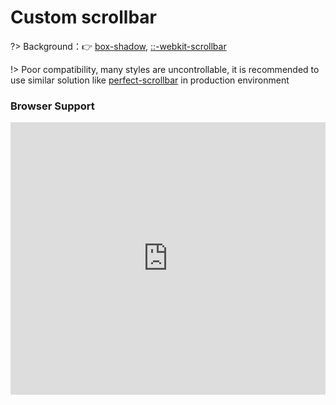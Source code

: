 
# Custom scrollbar

?> Background：:point_right: [box-shadow](https://developer.mozilla.org/zh-CN/docs/Web/CSS/box-shadow), [::-webkit-scrollbar](https://developer.mozilla.org/en-US/docs/Web/CSS/::-webkit-scrollbar)

<vuep template="#scrollbar"></vuep>

<script v-pre type="text/x-template" id="scrollbar">
<style>
  main{
    width: 100%;
    padding: 39px 0;
    display: flex;
    align-items: center;
    justify-content: center;
  }
  .scrollbar-main {
    width:60%; height: 299px;
    overflow: auto;
  }
  .scrollbar-main .row {
    display: inline-block;
    padding: 12px;
    background: rgba(180,160,120,.1);
    text-align: center;
    white-space: nowrap;
  }
  .scrollbar-main::-webkit-scrollbar {
    width: 8px;
    background: white;
  }
  .scrollbar-main::-webkit-scrollbar-corner, /* Scroll bar corner */
  .scrollbar-main::-webkit-scrollbar-thumb,
  .scrollbar-main::-webkit-scrollbar-track {
    border-radius: 5px;
  }
  .scrollbar-main::-webkit-scrollbar-corner,
  .scrollbar-main::-webkit-scrollbar-track { /* Scroll bar track */
    background-color: rgba(180,160,120,.1);
    box-shadow: inset 0 0 1px rgba(180,160,120,.5);
  }
  .scrollbar-main::-webkit-scrollbar-thumb { /* Scroll bar handle */
    background-color: rgb(180,160,120);
  }
</style>
<template>
  <main>
    <div class="scrollbar-main">
      <span v-for="row in rows" class="row">{{ row }}</span>
    </div>
  </main>
</template>
<script>
  export default {
    computed: {
      rows () {
        return Array.from({ length: 56 }).map((v, i) => Array(99).fill(i + 11).join(' '));
      }
    }
  }
</script>
</script>

!> Poor compatibility, many styles are uncontrollable, it is recommended to use similar solution like [perfect-scrollbar](https://github.com/utatti/perfect-scrollbar) in production environment

### Browser Support

<iframe
  width="100%"
  height="436px"
  frameborder="0"
  src="https://caniuse.bitsofco.de/embed/index.html?feat=css-scrollbar&amp;periods=future_1,current,past_1,past_2,past_3&amp;accessible-colours=false">
</iframe>
